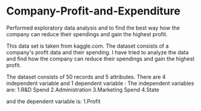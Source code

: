 # Company-Profit-and-Expenditure
Performed exploratory data analysis and to find the best way how the company can reduce their spendings and gain the highest profit.

This data set is taken from kaggle.com. The dataset consists of a company's profit data and their spending. I have tried to analyze the data and find how the company can reduce their spendings and gain the highest profit.

The dataset consists of 50 records and 5 attributes. There are 4 independent variable and 1 dependent variable :
The independent variables are:
1.R&D Spend
2.Administration 
3.Marketing Spend 
4.State

and the dependent variable is: 1.Profit
